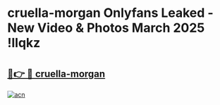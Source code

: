 # cruella-morgan Onlyfans Leaked - New Video & Photos March 2025 !llqkz

# <h2><a href="https://bpvmv6.iuczelnia.edu.pl?title=cruella-morgan&ref=llqkz">🔗👉 🔴 cruella-morgan</a></h2>

[![acn](https://github.com/user-attachments/assets/0f9c940e-d8b0-45ae-aac7-cd30a18b3e1c)](https://bpvmv6.iuczelnia.edu.pl?title=cruella-morgan&ref=llqkz)

